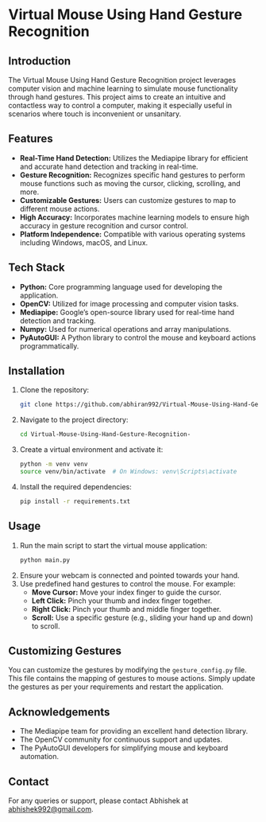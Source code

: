 # Virtual Mouse Using Hand Gesture Recognition

## Introduction
The Virtual Mouse Using Hand Gesture Recognition project leverages computer vision and machine learning to simulate mouse functionality through hand gestures. This project aims to create an intuitive and contactless way to control a computer, making it especially useful in scenarios where touch is inconvenient or unsanitary.

## Features
- **Real-Time Hand Detection:** Utilizes the Mediapipe library for efficient and accurate hand detection and tracking in real-time.
- **Gesture Recognition:** Recognizes specific hand gestures to perform mouse functions such as moving the cursor, clicking, scrolling, and more.
- **Customizable Gestures:** Users can customize gestures to map to different mouse actions.
- **High Accuracy:** Incorporates machine learning models to ensure high accuracy in gesture recognition and cursor control.
- **Platform Independence:** Compatible with various operating systems including Windows, macOS, and Linux.

## Tech Stack
- **Python:** Core programming language used for developing the application.
- **OpenCV:** Utilized for image processing and computer vision tasks.
- **Mediapipe:** Google’s open-source library used for real-time hand detection and tracking.
- **Numpy:** Used for numerical operations and array manipulations.
- **PyAutoGUI:** A Python library to control the mouse and keyboard actions programmatically.

## Installation
1. Clone the repository:
    ```bash
    git clone https://github.com/abhiran992/Virtual-Mouse-Using-Hand-Gesture-Recognition-
    ```
2. Navigate to the project directory:
    ```bash
    cd Virtual-Mouse-Using-Hand-Gesture-Recognition-
    ```
3. Create a virtual environment and activate it:
    ```bash
    python -m venv venv
    source venv/bin/activate  # On Windows: venv\Scripts\activate
    ```
4. Install the required dependencies:
    ```bash
    pip install -r requirements.txt
    ```

## Usage
1. Run the main script to start the virtual mouse application:
    ```bash
    python main.py
    ```
2. Ensure your webcam is connected and pointed towards your hand.
3. Use predefined hand gestures to control the mouse. For example:
    - **Move Cursor:** Move your index finger to guide the cursor.
    - **Left Click:** Pinch your thumb and index finger together.
    - **Right Click:** Pinch your thumb and middle finger together.
    - **Scroll:** Use a specific gesture (e.g., sliding your hand up and down) to scroll.

## Customizing Gestures
You can customize the gestures by modifying the `gesture_config.py` file. This file contains the mapping of gestures to mouse actions. Simply update the gestures as per your requirements and restart the application.

## Acknowledgements
- The Mediapipe team for providing an excellent hand detection library.
- The OpenCV community for continuous support and updates.
- The PyAutoGUI developers for simplifying mouse and keyboard automation.

## Contact
For any queries or support, please contact Abhishek at [abhishek992@gmail.com](mailto:abhishek992@gmail.com).
